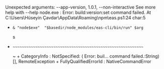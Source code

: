 ﻿Unexpected arguments: --app-version, 1.0.1, --non-interactive
See more help with --help
node.exe : Error: build:version:set command failed.
At C:\Users\Hüseyin Çavdar\AppData\Roaming\npm\eas.ps1:24 char:5

-     & "node$exe"  "$basedir/node_modules/eas-cli/bin/run" $arg
  s
-     ~~~~~~~~~~~~~~~~~~~~~~~~~~~~~~~~~~~~~~~~~~~~~~~~~~~~~~~~~~
  ~ + CategoryInfo : NotSpecified: ( Error: buil...
  command failed.:String) [], RemoteException + FullyQualifiedErrorId : NativeCommandError
